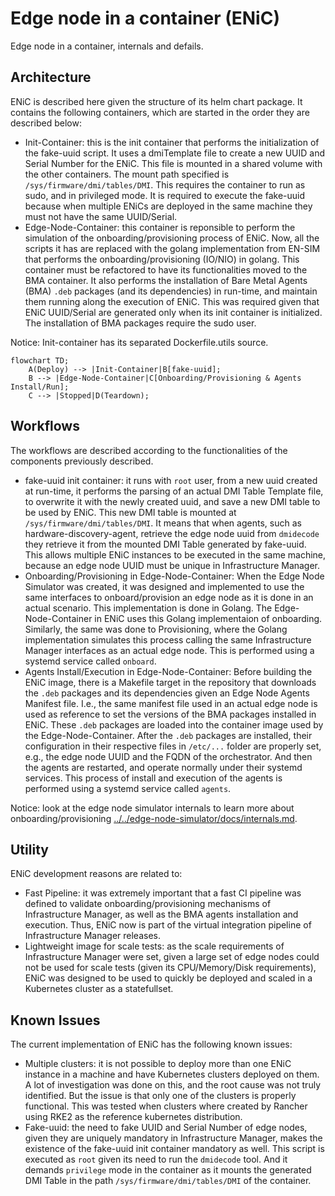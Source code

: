 # Edge node in a container (ENiC)

Edge node in a container, internals and defails.

## Architecture

ENiC is described here given the structure of its helm chart package.
It contains the following containers, which are started in the order they are described below:

- Init-Container: this is the init container that performs the initialization of the fake-uuid script.
  It uses a dmiTemplate file to create a new UUID and Serial Number for the ENiC. This file is mounted
  in a shared volume with the other containers. The mount path specified is `/sys/firmware/dmi/tables/DMI`.
  This requires the container to run as sudo, and in privileged mode. It is required to execute the fake-uuid
  because when multiple ENiCs are deployed in the same machine they must not have the same UUID/Serial.
- Edge-Node-Container: this container is reponsible to perform the simulation of the onboarding/provisioning process
  of ENiC. Now, all the scripts it has are replaced with the golang implementation from EN-SIM that performs the
  onboarding/provisioning (IO/NIO) in golang. This container must be refactored to have its functionalities moved
  to the BMA container. It also performs the installation of Bare Metal Agents (BMA) `.deb` packages
  (and its dependencies) in run-time, and maintain them running along the execution of ENiC.
  This was required given that ENiC UUID/Serial are generated only when its init container is initialized.
  The installation of BMA packages require the sudo user.

Notice: Init-container has its separated Dockerfile.utils source.

```mermaid
flowchart TD;
    A(Deploy) --> |Init-Container|B[fake-uuid];
    B --> |Edge-Node-Container|C[Onboarding/Provisioning & Agents Install/Run];
    C --> |Stopped|D(Teardown);
```

## Workflows

The workflows are described according to the functionalities of the components previously described.

- fake-uuid init container: it runs with `root` user, from a new uuid created at run-time, it performs the
  parsing of an actual DMI Table Template file, to overwrite it with the newly created uuid, and save a new
  DMI table to be used by ENiC. This new DMI table is mounted at `/sys/firmware/dmi/tables/DMI`. It means that
  when agents, such as hardware-discovery-agent, retrieve the edge node uuid from `dmidecode` they retrieve it from the
  mounted DMI Table generated by fake-uuid. This allows multiple ENiC instances to be executed in the same machine,
  because an edge node UUID must be unique in Infrastructure Manager.
- Onboarding/Provisioning in Edge-Node-Container: When the Edge Node Simulator was created,
  it was designed and implemented to use the same interfaces to onboard/provision an edge node as it is done in
  an actual scenario. This implementation is done in Golang.
  The Edge-Node-Container in ENiC uses this Golang implementaion of onboarding. Similarly, the same was done to
  Provisioning, where the Golang implementation simulates this process calling the same Infrastructure Manager
  interfaces as an actual edge node. This is performed using a systemd service called `onboard`.
- Agents Install/Execution in Edge-Node-Container: Before building the ENiC image, there is a Makefile target in the
  repository that downloads the `.deb` packages and its dependencies given an Edge Node Agents Manifest file.
  I.e., the same manifest file used in an actual edge node is used as reference to set the versions of the BMA
  packages installed in ENiC. These `.deb` packages are loaded
  into the container image used by the Edge-Node-Container.
  After the `.deb` packages are installed, their configuration in
  their respective files in `/etc/...` folder are properly set,
  e.g., the edge node UUID and the FQDN of the orchestrator.
  And then the agents are restarted, and operate normally under their systemd services.
  This process of install and execution of the agents is performed using a systemd service called `agents`.

Notice: look at the edge node simulator internals to learn more about
onboarding/provisioning [../../edge-node-simulator/docs/internals.md](../../edge-node-simulator/docs/internals.md).

## Utility

ENiC development reasons are related to:

- Fast Pipeline: it was extremely important that a fast CI pipeline was defined to validate onboarding/provisioning
  mechanisms of Infrastructure Manager, as well as the BMA agents installation and execution.
  Thus, ENiC now is part of the virtual integration
  pipeline of Infrastructure Manager releases.
- Lightweight image for scale tests: as the scale requirements of Infrastructure Manager were set,
  given a large set of edge nodes could not be used for scale tests (given its CPU/Memory/Disk requirements),
  ENiC was designed to be used to quickly be deployed and scaled in a Kubernetes cluster as a statefullset.

## Known Issues

The current implementation of ENiC has the following known issues:

- Multiple clusters: it is not possible to deploy more than one ENiC instance in a machine and have Kubernetes clusters
  deployed on them. A lot of investigation was done on this, and the root cause was not truly identified.
  But the issue is that only one of the clusters is properly functional.
  This was tested when clusters where created by Rancher using RKE2 as the reference kubernetes distribution.
- Fake-uuid: the need to fake UUID and Serial Number of edge nodes, given they are uniquely mandatory in Infrastructure Manager,
  makes the existence of the fake-uuid init container mandatory as well. This script is executed as `root` given
  its need to run the `dmidecode` tool. And it demands `privilege` mode in the container as it mounts the
  generated DMI Table in the path `/sys/firmware/dmi/tables/DMI` of the container.

